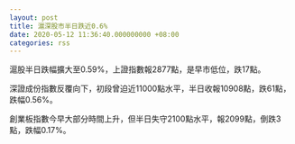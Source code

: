 ```yaml
---
layout: post
title: 滬深股市半日跌近0.6%
date: 2020-05-12 11:36:40.000000000 +08:00
categories: rss
---
```


滬股半日跌幅擴大至0.59%，上證指數報2877點，是早市低位，跌17點。

深證成份指數反覆向下，初段曾迫近11000點水平，半日收報10908點，跌61點，跌幅0.56%。

創業板指數今早大部分時間上升，但半日失守2100點水平，報2099點，倒跌3點，跌幅0.17%。
